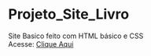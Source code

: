 # Projeto_Site_Livro
 Site Basico feito com HTML básico e CSS\
 Acesse: [Clique Aqui](https://cezar-deev.github.io/Projeto_Site_Livro)
